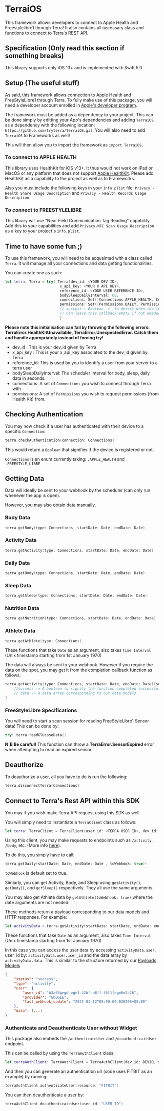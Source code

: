 # TerraiOS

This framework allows developers to connect to Apple Health and Freestylelibre1 through Terra! It also contains all necessary class and functions to connect to Terra's REST API.

## Specification (Only read this section if something breaks)

This library supports only iOS 13+ and is implemented with Swift 5.0

## Setup (The useful stuff)

As said, this framework allows connection to Apple Health and FreeStyleLibre1 through Terra. To fully make use of this package, you will need a developer account enrolled in [Apple's developer program](https://developer.apple.com/programs/). 

The framework must be added as a dependency to your project. This can be done simply by editting your App's dependencies and adding `TerraiOS` as a dependency with the following location: `https://github.com/tryterra/TerraiOS.git`.
You will also need to add `TerraiOS` to Frameworks as well!

This will then allow you to import the framework as `import TerraiOS`.

### To connect to APPLE HEALTH

This library uses HealthKit for iOS v13+. It thus would not work on iPad or MacOS or any platform that does not support [Apple HealthKit](https://developer.apple.com/health-fitness/).
Please add HealthKit as a capability to the project as well as to Frameworks.

Also you must include the following keys in your `Info.plist` file:
`Privacy - Health Share Usage Description` and `Privacy - Health Records Usage Description`

### To connect to FREESTYLELIBRE 

This library will use "Near Field Communication Tag Reading" capability. Add this to your capabilities and add `Privacy-NFC Scan Usage Description` as a key to your project's `Info.plist`. 


## Time to have some fun ;)

To use this framework, you will need to be acquainted with a class called `Terra`. It will manage all your connections and data getting functionalities. 

You can create one as such:

```swift
let terra: Terra = try! Terra(dev_id: <YOUR DEV ID>,
                         x_api_key: <YOUR X API KEY>, 
                         reference_id: <YOUR USER REFERENCE ID>, 
                         bodySleepDailyInterval: 60, 
                         connections: Set([Connections.APPLE_HEALTH, Connections.FREESTYLE_LIBRE]), 
                         permissions: Set([Permissions.DAILY, Permissions.SLEEP, Permissions.ATHLETE])){success in 
                         // success : Boolean ->  to detect when the initialisation is done.
                         // Can leave this callback empty if not needed, but this allows for you to know when the initialisation is complete. 
                         }
```

**Please note this initialisation can fail by throwing the following errors: TerraError.HealthKitUnavailable, TerraError.UnexpectedError. Catch them and handle appropriately instead of forcing try!**

- dev_id : This is your dev_id given by Terra
- x_api_key : This is your x_api_key associated to the dev_id given by Terra
- reference_id: This is used by you to identify a user from your server to a terra user
- bodySleepDailyInterval: The scheduler interval for body, sleep, daily data in seconds.
- connections: A set of `Connections` you wish to connect through Terra with
- permissions: A set of `Permissions` you wish to request permissions (from Health Kit) from. 

## Checking Authentication
You may now check if a user has authenticated with their device to a specific `Connection`:

```swift
terra.checkAuthentication(connection: Connections)
```
This would return a `Boolean` that signifies if the device is registered or not. 

`Connections` is an enum currently taking: `.APPLE_HEALTH` and `.FREESTYLE_LIBRE`

## Getting Data

Data will ideally be sent to your webhook by the scheduler (can only run whenever the app is open). 

However, you may also obtain data manually. 

### Body Data

```swift
terra.getBody(type: Connections, startDate: Date, endDate: Date)
```

### Activity Data

```swift
terra.getActivity(type: Connections, startDate: Date, endDate: Date)
```


### Daily Data

```swift
terra.getBody(type: Connections, startDate: Date, endDate: Date)
```


### Sleep Data

```swift
terra.getSleep(type: Connections, startDate: Date, endDate: Date)
```


### Nutrition Data

```swift
terra.getNutrition(type: Connections, startDate: Date, endDate: Date)
```

### Athlete Data

```swift
terra.getAthlete(type: Connections)
```

These functions that take `Date` as an argument, also takes `Time Interval` (Unix timestamp starting from 1st January 1970)

The data will always be sent to your webhook. However if you require the data on the spot, you may get it from the completion callback function as follows:

```swift
terra.getActivity(type: Connections, startDate: Date, endDate: Date){success, data in 
    //success -> A boolean to signify the function completed successfully
    // data -> A data array corresponding to our data models
}
```

### FreeStyleLibre Specifications

You will need to start a scan session for reading FreeStyleLibre1 Sensor data! This can be done by:

```swift
try! terra.readGlucoseData()
```

**N.B Be careful!** This function can throw a **TerraError.SensorExpired** error when attempting to read an expired sensor.

## Deauthorize

To deauthorize a user, all you have to do is run the following:

```swift
terra.disconnectTerra(Connections)
```

## Connect to Terra's Rest API within this SDK

You may if you wish make Terra API request using this SDK as well. 

You will simply need to instantiate a `TerraClient` class as follows:

```swift
let terra: TerraClient = TerraClient(user_id: <TERRA USER ID>, dev_id: <YOUR DEV ID>, xAPIKey: <YOUR X API KEY>)
```

Using this client, you may make requests to endpoints such as `/activity`, `/body`, etc. (More info [here](https://docs.tryterra.co/http-endpoints)).

To do this, you simply have to call:

```swift
terra.getDaily(startDate: Date, endDate: Date , toWebhook: true)!
```

`toWebhook` is default set to true.

Simiarly, you can get Activity, Body, and Sleep using `getActivity()`, `getBody()`, and `getSleep()` respectively. They all use the same arguments. 

You may also get Athlete data by `getAthlete(toWebhook: true)` where the date arguments are not needed.

These methods return a payload corresponding to our data models and HTTP responses. 
For example:

```swift
let activityData = terra.getActivity(startDate: startDate, endDate: endDate, toWebhook: false)!
```
These functions that take `Date` as an argument, also takes `Time Interval` (Unix timestamp starting from 1st January 1970)

In this case you can access the user data by accessing `activityData.user`, user_id by: `activityData.user.user_id` and the data array by `activityData.data`. This is similar to the structure returned by our [Payloads Models](https://docs.tryterra.co/data-models-mark-ii)

```json
{
    "status": "success",
    "type": "activity",
    "user": {
        "user_id": "b3a63gegd-ege1-42bf-a8ff-f6f1fege6e2a26",
        "provider": "GOOGLE",
        "last_webhook_update": "2022-01-12T08:00:00.036208+00:00"
    },
    "data": [...]
}
```

### Authenticate and Deauthenticate User without Widget

This package also embeds the `/authenticateUser` and `/deauthenticateUser` endpoint.

This can be called by using the `TerraAuthClient` class:

```swift 
let terraAuthClient: TerraAuthClient = TerraAuthClient(dev_id: DEVID, xAPIKey: XAPIKEY)
```

And then you can generate an authentication url (code uses FITBIT as an example) by running:

```swift
terraAuthClient.authenticateUser(resource: "FITBIT")
```

You can then deauthenticate a user by:

```swift
terraAuthClient.deauthenticateUser(user_id: "USER_ID")

```



